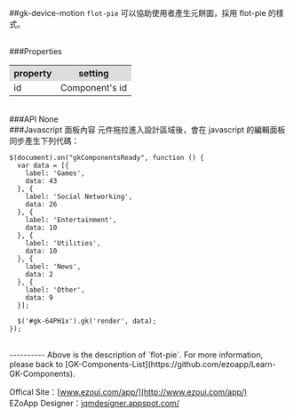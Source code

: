 ##gk-device-motion
`flot-pie` 可以協助使用者產生元餅圖，採用 flot-pie 的樣式。  

<br/>
###Properties
<table>

<tr>
<th style="background:#ddd;">property</th>
<th style="background:#ddd;">setting</th>
</tr>

<tr>
<td>id</td>
<td>Component's id</td>
</tr>

</table>

<br/>
###API
None


<br/>
###Javascript 面板內容
元件拖拉進入設計區域後，會在 javascript 的編輯面板同步產生下列代碼：

	$(document).on("gkComponentsReady", function () {
	  var data = [{
	    label: 'Games',
	    data: 43
	  }, {
	    label: 'Social Networking',
	    data: 26
	  }, {
	    label: 'Entertainment',
	    data: 10
	  }, {
	    label: 'Utilities',
	    data: 10
	  }, {
	    label: 'News',
	    data: 2
	  }, {
	    label: 'Other',
	    data: 9
	  }];
	
	  $('#gk-64PH1x').gk('render', data);
	});


<br/>
----------
Above is the description of `flot-pie`. For more information, please back to [GK-Components-List](https://github.com/ezoapp/Learn-GK-Components).

Offical Site：[www.ezoui.com/app/](http://www.ezoui.com/app/)  
EZoApp Designer：[jqmdesigner.appspot.com/](http://jqmdesigner.appspot.com/)




